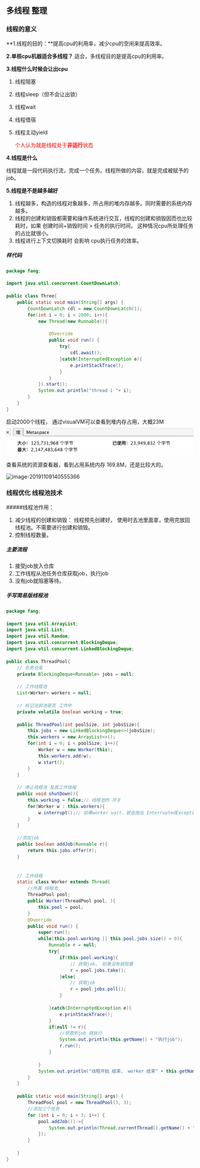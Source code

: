 ## 多线程 整理

### 线程的意义

**1.线程的目的：**提高cpu的利用率，减少cpu的空闲来提高效率。

**2.单核cpu机器适合多线程？** 适合，多线程目的是提高cpu的利用率。

**3.线程什么时候会让出cpu**

1. 线程阻塞

2. 线程sleep（但不会让出锁）

3. 线程wait

4. 线程借宿

5. 线程主动yield

   <font color="red">个人认为就是线程处于**非运行**状态</font>

**4.线程是什么**

线程就是一段代码执行流，完成一个任务。线程所做的内容，就是完成被赋予的job。

**5.线程是不是越多越好**

1. 线程越多，构造的线程对象越多，所占用的堆内存越多。同时需要的系统内存越多。
2. 线程的创建和销毁都需要和操作系统进行交互，线程的创建和销毁因而也比较耗时，如果 创建时间+销毁时间 > 任务的执行时间， 这种情况cpu所处理任务的占比就很小。
3. 线程进行上下文切换耗时 会影响 cpu执行任务的效率。

##### 样代码

~~~java
package fang;

import java.util.concurrent.CountDownLatch;

public class Three{
    public static void main(String[] args) {
        CountDownLatch cdl = new CountDownLatch(1);
        for(int i = 0; i < 2000; i++){
            new Thread(new Runnable(){
            
                @Override
                public void run() {
                    try{
                        cdl.await();
                    }catch(InterruptedException e){
                        e.printStackTrace();
                    }
                }
            }).start();
            System.out.println("thread i "+ i);
        }
    }
}
~~~

启动2000个线程， 通过visualVM可以查看到堆内存占用，大概23M<img src="images/多线程整理/image-20191109140309535.png" alt="image-20191109140309535" style="zoom:50%;" />

查看系统的资源查看器，看到占用系统内存 169.8M，还是比较大的。

![image-20191109140555366](/Users/yangsong/learn-note/images/多线程整理/image-20191109140555366.png)

### 线程优化 线程池技术

#####线程池作用：

1. 减少线程的创建和销毁： 线程预先创建好， 使用时去池里面拿，使用完放回线程池。不需要进行创建和销毁。
2. 控制线程数量。

##### 主要流程

1. 接受job放入仓库
2. 工作线程从池任务仓库获取job，执行job
3. 没有job就阻塞等待。

##### 手写简易版线程池

~~~java
package fang;

import java.util.ArrayList;
import java.util.List;
import java.util.Random;
import java.util.concurrent.BlockingDeque;
import java.util.concurrent.LinkedBlockingDeque;

public class ThreadPool{
    // 任务仓库
    private BlockingDeque<Runnable> jobs = null;

    // 工作线程池
    List<Worker> workers = null;

    // 标记当前池是否 工作中
    private volatile boolean working = true;

    public ThreadPool(int poolSize, int jobsSize){
        this.jobs = new LinkedBlockingDeque<>(jobsSize);
        this.workers = new ArrayList<>();
        for(int i = 0; i < poolSize; i++){
            Worker w = new Worker(this);
            this.workers.add(w);
            w.start();
        }
    }

    // 停止线程池 及其工作线程
    public void shutDown(){
        this.working = false;// 线程池的 开关
        for(Worker w : this.workers){
            w.interrupt();// 如果worker wait，就会抛出 InterruptedExceptino
        }
    }

    //添加job
    public boolean addJob(Runnable r){
        return this.jobs.offer(r);
    }


    // 工作线程
    static class Worker extends Thread{
        //所属 线程池
        ThreadPool pool;
        public Worker(ThreadPool pool, ){
            this.pool = pool;
        }
        @Override
        public void run() {
            super.run();
            while(this.pool.working || this.pool.jobs.size() > 0){
                Runnable r = null;
                try{
                    if(this.pool.working){
                        // 获取job， 如果没有就阻塞
                        r = pool.jobs.take();
                    }else{
                        // 获取job
                        r = pool.jobs.poll();
                    }
                    
                }catch(InterruptedException e){
                    e.printStackTrace();
                }
                if(null != r){
                    //获取到job 就执行
                    System.out.println(this.getName() + "执行job");
                    r.run();
                }
                
            }
            System.out.println("线程开始 结束， worker 结束" + this.getName());
        }
    }

    public static void main(String[] args) {
        ThreadPool pool = new ThreadPool(3, 3);
        //添加三个任务
        for (int i = 0; i < 3; i++) {
            pool.addJob(()->{
                System.out.println(Thread.currentThread().getName() + "执行 job "+ new Random().nextInt(9));
            });
        }
        
    }
}
~~~

